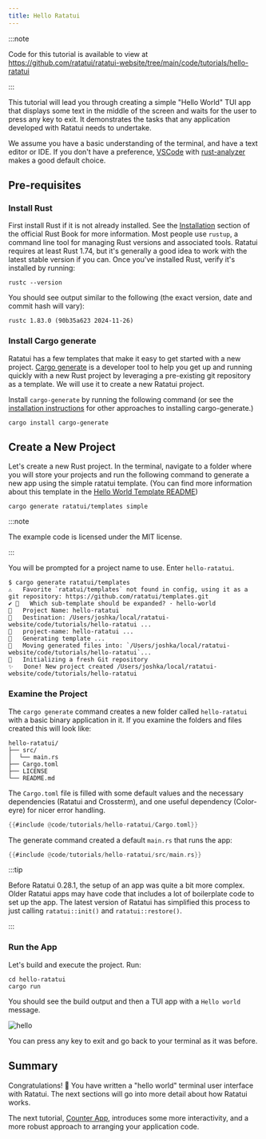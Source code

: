 ```yaml
---
title: Hello Ratatui
---
```


:::note

Code for this tutorial is available to view at
<https://github.com/ratatui/ratatui-website/tree/main/code/tutorials/hello-ratatui>

:::

This tutorial will lead you through creating a simple "Hello World" TUI app that displays some text
in the middle of the screen and waits for the user to press any key to exit. It demonstrates the
tasks that any application developed with Ratatui needs to undertake.

We assume you have a basic understanding of the terminal, and have a text editor or IDE. If you
don't have a preference, [VSCode] with [rust-analyzer] makes a good default choice.

[VSCode]: https://code.visualstudio.com/
[rust-analyzer]: https://marketplace.visualstudio.com/items?itemName=rust-lang.rust-analyzer

## Pre-requisites

### Install Rust

First install Rust if it is not already installed. See the [Installation] section of the official
Rust Book for more information. Most people use `rustup`, a command line tool for managing Rust
versions and associated tools. Ratatui requires at least Rust 1.74, but it's generally a good idea
to work with the latest stable version if you can. Once you've installed Rust, verify it's installed
by running:

[Installation]: https://doc.rust-lang.org/book/ch01-01-installation.html

```shell title="check rust version"
rustc --version
```

You should see output similar to the following (the exact version, date and commit hash will vary):

```text
rustc 1.83.0 (90b35a623 2024-11-26)
```

### Install Cargo generate

Ratatui has a few templates that make it easy to get started with a new project. [Cargo generate] is
a developer tool to help you get up and running quickly with a new Rust project by leveraging a
pre-existing git repository as a template. We will use it to create a new Ratatui project.

[Cargo generate]: https://cargo-generate.github.io/cargo-generate/

Install `cargo-generate` by running the following command (or see the [installation instructions]
for other approaches to installing cargo-generate.)

[installation instructions]: https://cargo-generate.github.io/cargo-generate/installation.html

```shell
cargo install cargo-generate
```

## Create a New Project

Let's create a new Rust project. In the terminal, navigate to a folder where you will store your
projects and run the following command to generate a new app using the simple ratatui template. (You
can find more information about this template in the [Hello World Template README])

[Hello World Template README]: https://github.com/ratatui/templates/blob/main/hello-world/README.md

```shell title="create new rust project"
cargo generate ratatui/templates simple
```

:::note

The example code is licensed under the MIT license.

:::

You will be prompted for a project name to use. Enter `hello-ratatui`.

```shell title="create new rust project"
$ cargo generate ratatui/templates
⚠️   Favorite `ratatui/templates` not found in config, using it as a git repository: https://github.com/ratatui/templates.git
✔ 🤷   Which sub-template should be expanded? · hello-world
🤷   Project Name: hello-ratatui
🔧   Destination: /Users/joshka/local/ratatui-website/code/tutorials/hello-ratatui ...
🔧   project-name: hello-ratatui ...
🔧   Generating template ...
🔧   Moving generated files into: `/Users/joshka/local/ratatui-website/code/tutorials/hello-ratatui`...
🔧   Initializing a fresh Git repository
✨   Done! New project created /Users/joshka/local/ratatui-website/code/tutorials/hello-ratatui
```

### Examine the Project

The `cargo generate` command creates a new folder called `hello-ratatui` with a basic binary
application in it. If you examine the folders and files created this will look like:

```text
hello-ratatui/
├── src/
│  └── main.rs
├── Cargo.toml
├── LICENSE
└── README.md
```

The `Cargo.toml` file is filled with some default values and the necessary dependencies (Ratatui and
Crossterm), and one useful dependency (Color-eyre) for nicer error handling.

```rust title="cargo.toml"
{{#include @code/tutorials/hello-ratatui/Cargo.toml}}
```

The generate command created a default `main.rs` that runs the app:

```rust title="main.rs"
{{#include @code/tutorials/hello-ratatui/src/main.rs}}
```

:::tip

Before Ratatui 0.28.1, the setup of an app was quite a bit more complex. Older Ratatui apps may have
code that includes a lot of boilerplate code to set up the app. The latest version of Ratatui has
simplified this process to just calling `ratatui::init()` and `ratatui::restore()`.

:::

### Run the App

Let's build and execute the project. Run:

```shell title="run the app"
cd hello-ratatui
cargo run
```

You should see the build output and then a TUI app with a `Hello world` message.

![hello](hello-ratatui.gif)

You can press any key to exit and go back to your terminal as it was before.

## Summary

Congratulations! :tada: You have written a "hello world" terminal user interface with Ratatui. The
next sections will go into more detail about how Ratatui works.

The next tutorial, [Counter App](/tutorials/counter-app/), introduces some more interactivity, and a
more robust approach to arranging your application code.
